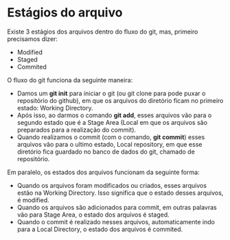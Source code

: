 # Estágios do arquivo

Existe 3 estágios dos arquivos dentro do fluxo do git, mas, primeiro precisamos dizer:

- Modified
- Staged
- Commited

O fluxo do git funciona da seguinte maneira:

- Damos um **git init** para iniciar o git (ou git clone para pode puxar o repositório do github), em que os arquivos do diretório ficam no primeiro estado: Working Directory.
- Após isso, ao darmos o comando **git add**, esses arquivos vão para o segundo estado que é a Stage Area (Local em que os arquivos são preparados para a realização do commit).
- Quando realizamos o commit (com o comando, **git commit**) esses arquivos vão para o ultimo estado, Local repository, em que esse diretório fica guardado no banco de dados do git, chamado de repositório.

Em paralelo, os estados dos arquivos funcionam da seguinte forma:

- Quando os arquivos foram modificados ou criados, esses arquivos estão na Working Directory. Isso significa que o estado desses arquivos, é modified.
- Quando os arquivos são adicionados para commit, em outras palavras vão para Stage Area, o estado dos arquivos é staged.
- Quando o commit é realizado nesses arquivos, automaticamente indo para a Local Directory, o estado dos arquivos é commited.
